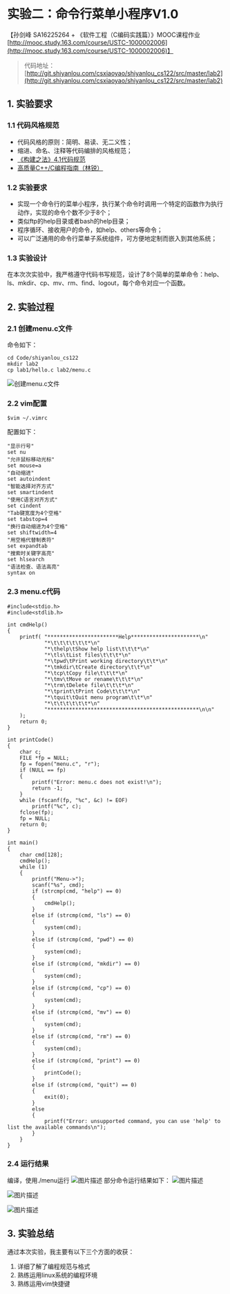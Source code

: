 # 实验二：命令行菜单小程序V1.0
【孙剑峰 SA16225264 + 《软件工程（C编码实践篇）》MOOC课程作业[http://mooc.study.163.com/course/USTC-1000002006](http://mooc.study.163.com/course/USTC-1000002006)】
>代码地址：
[http://git.shiyanlou.com/csxiaoyao/shiyanlou_cs122/src/master/lab2](http://git.shiyanlou.com/csxiaoyao/shiyanlou_cs122/src/master/lab2)

## 1. 实验要求
### 1.1 代码风格规范
* 代码风格的原则：简明、易读、无二义性；
* 缩进、命名、注释等代码编排的风格规范；
* [《构建之法》4.1代码规范](http://www.cnblogs.com/xinz/archive/2011/11/20/2255971.html)
* [高质量C++/C编程指南（林锐）](http://teamtrac.ustcsz.edu.cn/raw-attachment/wiki/ASE2013/%E9%AB%98%E8%B4%A8%E9%87%8FC%2B%2B%20C%E7%BC%96%E7%A8%8B%E6%8C%87%E5%8D%97.pdf)

### 1.2 实验要求
* 实现一个命令行的菜单小程序，执行某个命令时调用一个特定的函数作为执行动作，实现的命令个数不少于8个；
* 类似ftp的help目录或者bash的help目录；
* 程序循环、接收用户的命令，如help、others等命令；
* 可以广泛通用的命令行菜单子系统组件，可方便地定制而嵌入到其他系统；

### 1.3 实验设计
在本次次实验中，我严格遵守代码书写规范，设计了8个简单的菜单命令：help、ls、mkdir、cp、mv、rm、find、logout，每个命令对应一个函数。
## 2. 实验过程
### 2.1 创建menu.c文件
命令如下：
```
cd Code/shiyanlou_cs122
mkdir lab2
cp lab1/hello.c lab2/menu.c
```
![创建menu.c文件](https://dn-simplecloud.shiyanlou.com/uid/262353/1493472958204.png-wm)
### 2.2 vim配置
```
$vim ~/.vimrc
```
配置如下：
```
"显示行号"
set nu
"允许鼠标移动光标"
set mouse=a
"自动缩进"   
set autoindent  
"智能选择对齐方式"    
set smartindent  
"使用C语言对齐方式"    
set cindent  
"Tab键宽度为4个空格"    
set tabstop=4  
"换行自动缩进为4个空格"    
set shiftwidth=4  
"用空格代替制表符"    
set expandtab  
"搜索时关键字高亮"    
set hlsearch  
"语法检查、语法高亮"    
syntax on
```
### 2.3 menu.c代码
```
#include<stdio.h>
#include<stdlib.h>

int cmdHelp()
{
    printf( "***********************Help**********************\n"
            "*\t\t\t\t\t\t*\n"
            "*\thelp\tShow help list\t\t\t*\n"
            "*\tls\tList files\t\t\t*\n"
            "*\tpwd\tPrint working directory\t\t*\n"
            "*\tmkdir\tCreate directory\t\t*\n"
            "*\tcp\tCopy file\t\t\t*\n"
            "*\tmv\tMove or rename\t\t\t*\n"
            "*\trm\tDelete file\t\t\t*\n"
            "*\tprint\tPrint Code\t\t\t*\n"
            "*\tquit\tQuit menu program\t\t*\n"
            "*\t\t\t\t\t\t*\n"
            "*************************************************\n\n"
    );
    return 0;
}

int printCode()
{
    char c;
    FILE *fp = NULL;
    fp = fopen("menu.c", "r");
    if (NULL == fp)
    {
        printf("Error: menu.c does not exist!\n");
        return -1;
    }
    while (fscanf(fp, "%c", &c) != EOF)
        printf("%c", c);
    fclose(fp);
    fp = NULL;
    return 0;
}

int main()
{
    char cmd[128];
    cmdHelp();
    while (1)
    {
        printf("Menu->");
        scanf("%s", cmd);
        if (strcmp(cmd, "help") == 0)
        {
            cmdHelp();
        }
        else if (strcmp(cmd, "ls") == 0)
        {
            system(cmd);
        }
        else if (strcmp(cmd, "pwd") == 0)
        {
            system(cmd);
        }
        else if (strcmp(cmd, "mkdir") == 0)
        {
            system(cmd);
        }
        else if (strcmp(cmd, "cp") == 0)
        {
            system(cmd);
        }
        else if (strcmp(cmd, "mv") == 0)
        {
            system(cmd);
        }
        else if (strcmp(cmd, "rm") == 0)
        {
            system(cmd);
        }
        else if (strcmp(cmd, "print") == 0)
        {
            printCode();
        }
        else if (strcmp(cmd, "quit") == 0)
        {
            exit(0);
        }
        else
        {
            printf("Error: unsupported command, you can use 'help' to list the available commands\n");
        }
    }
}
```
### 2.4 运行结果
编译，使用./menu运行
![图片描述](https://dn-simplecloud.shiyanlou.com/uid/262353/1493476263153.png-wm)
部分命令运行结果如下：
![图片描述](https://dn-simplecloud.shiyanlou.com/uid/262353/1493476263562.png-wm)

![图片描述](https://dn-simplecloud.shiyanlou.com/uid/262353/1493476263769.png-wm)

![图片描述](https://dn-simplecloud.shiyanlou.com/uid/262353/1493476263999.png-wm)
## 3. 实验总结
通过本次实验，我主要有以下三个方面的收获：
1. 详细了解了编程规范与格式
2. 熟练运用linux系统的编程环境
3. 熟练运用vim快捷键
